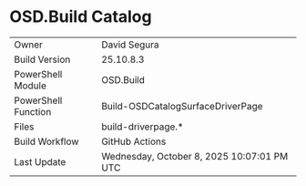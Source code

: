 ﻿# OSD.Build Catalog

| | |
|-|-|
| Owner | David Segura |
| Build Version | 25.10.8.3 |
| PowerShell Module | OSD.Build |
| PowerShell Function | Build-OSDCatalogSurfaceDriverPage |
| Files | build-driverpage.* |
| Build Workflow | GitHub Actions |
| Last Update | Wednesday, October 8, 2025 10:07:01 PM UTC |
